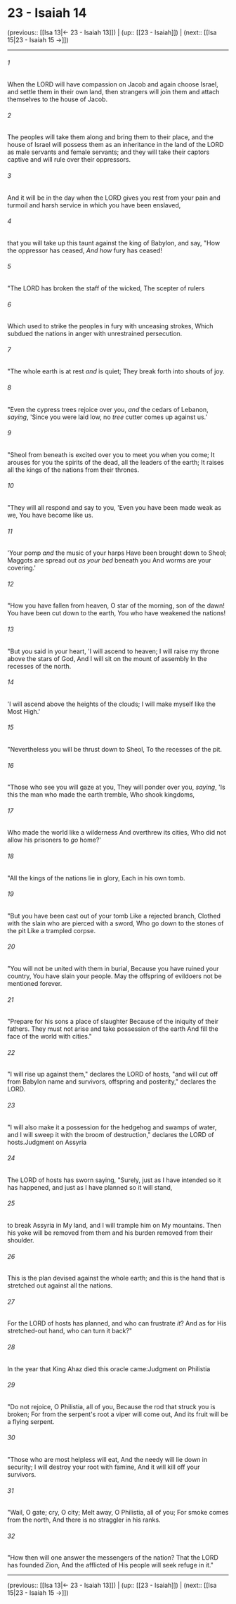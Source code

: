 # 23 - Isaiah 14

(previous:: [[Isa 13|← 23 - Isaiah 13]]) | (up:: [[23 - Isaiah]]) | (next:: [[Isa 15|23 - Isaiah 15 →]])

***


###### 1 
When the LORD will have compassion on Jacob and again choose Israel, and settle them in their own land, then strangers will join them and attach themselves to the house of Jacob. 

###### 2 
The peoples will take them along and bring them to their place, and the house of Israel will possess them as an inheritance in the land of the LORD as male servants and female servants; and they will take their captors captive and will rule over their oppressors. 

###### 3 
And it will be in the day when the LORD gives you rest from your pain and turmoil and harsh service in which you have been enslaved, 

###### 4 
that you will take up this taunt against the king of Babylon, and say, "How the oppressor has ceased, _And how_ fury has ceased! 

###### 5 
"The LORD has broken the staff of the wicked, The scepter of rulers 

###### 6 
Which used to strike the peoples in fury with unceasing strokes, Which subdued the nations in anger with unrestrained persecution. 

###### 7 
"The whole earth is at rest _and_ is quiet; They break forth into shouts of joy. 

###### 8 
"Even the cypress trees rejoice over you, _and_ the cedars of Lebanon, _saying_, 'Since you were laid low, no _tree_ cutter comes up against us.' 

###### 9 
"Sheol from beneath is excited over you to meet you when you come; It arouses for you the spirits of the dead, all the leaders of the earth; It raises all the kings of the nations from their thrones. 

###### 10 
"They will all respond and say to you, 'Even you have been made weak as we, You have become like us. 

###### 11 
'Your pomp _and_ the music of your harps Have been brought down to Sheol; Maggots are spread out _as your bed_ beneath you And worms are your covering.' 

###### 12 
"How you have fallen from heaven, O star of the morning, son of the dawn! You have been cut down to the earth, You who have weakened the nations! 

###### 13 
"But you said in your heart, 'I will ascend to heaven; I will raise my throne above the stars of God, And I will sit on the mount of assembly In the recesses of the north. 

###### 14 
'I will ascend above the heights of the clouds; I will make myself like the Most High.' 

###### 15 
"Nevertheless you will be thrust down to Sheol, To the recesses of the pit. 

###### 16 
"Those who see you will gaze at you, They will ponder over you, _saying_, 'Is this the man who made the earth tremble, Who shook kingdoms, 

###### 17 
Who made the world like a wilderness And overthrew its cities, Who did not allow his prisoners to _go_ home?' 

###### 18 
"All the kings of the nations lie in glory, Each in his own tomb. 

###### 19 
"But you have been cast out of your tomb Like a rejected branch, Clothed with the slain who are pierced with a sword, Who go down to the stones of the pit Like a trampled corpse. 

###### 20 
"You will not be united with them in burial, Because you have ruined your country, You have slain your people. May the offspring of evildoers not be mentioned forever. 

###### 21 
"Prepare for his sons a place of slaughter Because of the iniquity of their fathers. They must not arise and take possession of the earth And fill the face of the world with cities." 

###### 22 
"I will rise up against them," declares the LORD of hosts, "and will cut off from Babylon name and survivors, offspring and posterity," declares the LORD. 

###### 23 
"I will also make it a possession for the hedgehog and swamps of water, and I will sweep it with the broom of destruction," declares the LORD of hosts.Judgment on Assyria 

###### 24 
The LORD of hosts has sworn saying, "Surely, just as I have intended so it has happened, and just as I have planned so it will stand, 

###### 25 
to break Assyria in My land, and I will trample him on My mountains. Then his yoke will be removed from them and his burden removed from their shoulder. 

###### 26 
This is the plan devised against the whole earth; and this is the hand that is stretched out against all the nations. 

###### 27 
For the LORD of hosts has planned, and who can frustrate _it_? And as for His stretched-out hand, who can turn it back?" 

###### 28 
In the year that King Ahaz died this oracle came:Judgment on Philistia 

###### 29 
"Do not rejoice, O Philistia, all of you, Because the rod that struck you is broken; For from the serpent's root a viper will come out, And its fruit will be a flying serpent. 

###### 30 
"Those who are most helpless will eat, And the needy will lie down in security; I will destroy your root with famine, And it will kill off your survivors. 

###### 31 
"Wail, O gate; cry, O city; Melt away, O Philistia, all of you; For smoke comes from the north, And there is no straggler in his ranks. 

###### 32 
"How then will one answer the messengers of the nation? That the LORD has founded Zion, And the afflicted of His people will seek refuge in it."

***

(previous:: [[Isa 13|← 23 - Isaiah 13]]) | (up:: [[23 - Isaiah]]) | (next:: [[Isa 15|23 - Isaiah 15 →]])
